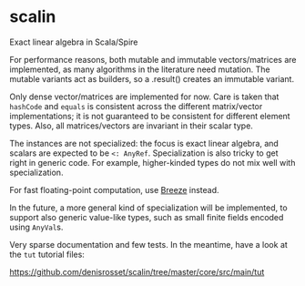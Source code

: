 # scalin
Exact linear algebra in Scala/Spire

For performance reasons, both mutable and immutable vectors/matrices are implemented, as many algorithms in the literature need mutation. The mutable variants act as builders, so a .result() creates an immutable variant.

Only dense vector/matrices are implemented for now. Care is taken that `hashCode` and `equals` is consistent across the different
matrix/vector implementations; it is not guaranteed to be consistent for different element types. Also, all matrices/vectors are
invariant in their scalar type.

The instances are not specialized: the focus is exact linear algebra, and scalars are expected to be `<: AnyRef`. 
Specialization is also tricky to get right in generic code. For example, higher-kinded types do not mix well with specialization.

For fast floating-point computation, use [Breeze](https://github.com/scalanlp/breeze) instead.

In the future, a more general kind of specialization will be implemented, to support also generic value-like types, such
as small finite fields encoded using `AnyVal`s.

Very sparse documentation and few tests. In the meantime, have a look at the `tut` tutorial files:

https://github.com/denisrosset/scalin/tree/master/core/src/main/tut
